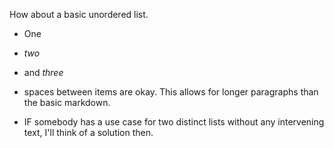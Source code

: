 How about a basic unordered list.

- One
- _two_
- and *three*

- spaces between items are okay. This allows for longer paragraphs than the basic markdown.

- IF somebody has a use case for two distinct lists without any intervening text, I'll think of a solution then.
